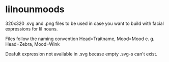 # lilnounmoods
320x320 .svg and .png files to be used in case you want to build with facial expressions for lil nouns. 

Files follow the naming convention Head=Traitname, Mood=Mood e. g. Head=Zebra, Mood=Wink

Deafult expression not available in .svg becase empty .svg-s can't exist.
